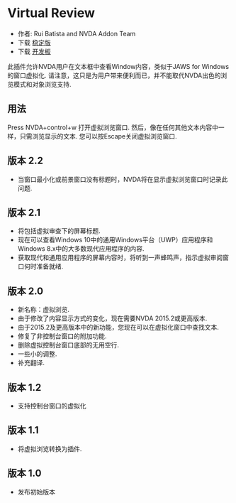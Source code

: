 # Virtual Review

* 作者: Rui Batista and NVDA Addon Team
* 下载 [稳定版][1]
* 下载 [开发板][2]

此插件允许NVDA用户在文本框中查看Window内容，类似于JAWS for Windows的窗口虚拟化.
请注意，这只是为用户带来便利而已，并不能取代NVDA出色的浏览模式和对象浏览支持.

## 用法 ##

Press NVDA+control+w 打开虚拟浏览窗口.
然后，像在任何其他文本内容中一样，只需浏览显示的文本.
您可以按Escape关闭虚拟浏览窗口.

## 版本 2.2

* 当窗口最小化或前景窗口没有标题时，NVDA将在显示虚拟浏览窗口时记录此问题.

## 版本 2.1

* 将包括虚拟审查下的屏幕标题.
* 现在可以查看Windows 10中的通用Windows平台（UWP）应用程序和Windows 8.x中的大多数现代应用程序的内容.
* 获取现代和通用应用程序的屏幕内容时，将听到一声蜂鸣声，指示虚拟审阅窗口何时准备就绪.

## 版本 2.0

* 新名称：虚拟浏览.
* 由于修改了内容显示方式的变化，现在需要NVDA 2015.2或更高版本.
* 由于2015.2及更高版本中的新功能，您现在可以在虚拟化窗口中查找文本.
* 修复了非控制台窗口的附加功能.
* 删除虚拟控制台窗口底部的无用空行.
* 一些小的调整.
* 补充翻译.

## 版本 1.2

* 支持控制台窗口的虚拟化

## 版本 1.1

* 将虚拟浏览转换为插件.

## 版本 1.0

* 发布初始版本

[1]: http://addons.nvda-project.org/files/get.php?file=VR

[2]: http://addons.nvda-project.org/files/get.php?file=VR